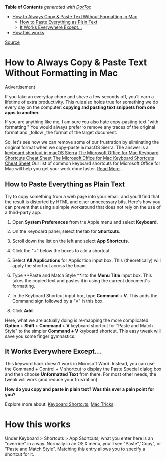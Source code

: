 <!-- START doctoc generated TOC please keep comment here to allow auto update -->
<!-- DON'T EDIT THIS SECTION, INSTEAD RE-RUN doctoc TO UPDATE -->
**Table of Contents**  *generated with [DocToc](https://github.com/thlorenz/doctoc)*

- [How to Always Copy & Paste Text Without Formatting in Mac](#how-to-always-copy--paste-text-without-formatting-in-mac)
  - [How to Paste Everything as Plain Text](#how-to-paste-everything-as-plain-text)
  - [It Works Everywhere Except…](#it-works-everywhere-except)
- [How this works](#how-this-works)

<!-- END doctoc generated TOC please keep comment here to allow auto update -->


[Source](https://www.makeuseof.com/tag/copy-paste-text-without-formatting-mac/ "Permalink to How to Always Copy & Paste Text Without Formatting in Mac")

# How to Always Copy & Paste Text Without Formatting in Mac

Advertisement

If you take an everyday chore and shave a few seconds off, you'll earn a lifetime of extra productivity. This rule also holds true for something we do every day on the computer: **copying and pasting text snippets from one apps to another.**

If you are anything like me, I am sure you also hate copy-pasting text "with formatting." You would always prefer to remove any traces of the original format and _follow _the format of the target document.

So, let's see how we can remove some of our frustration by eliminating the original format when we copy-paste in macOS Sierra. The answer is a [keyboard shortcut in macOS Sierra][1] [The Microsoft Office for Mac Keyboard Shortcuts Cheat Sheet][1] [The Microsoft Office for Mac Keyboard Shortcuts Cheat Sheet][1] Our list of common keyboard shortcuts for Microsoft Office for Mac will help you get your work done faster. [Read More][1] .

## How to Paste Everything as Plain Text

Try to copy something from a web page into your email, and you'll find that the result is distorted by HTML and other unnecessary bits. Here's how you can prevent that using a simple workaround that does not rely on the use of a third-party app.

1. Open **System Preferences** from the Apple menu and select **Keyboard**.
2. On the Keyboard panel, select the tab for **Shortcuts**.
3. Scroll down the list on the left and select **App Shortcuts**.
4. Click the "+" below the boxes to add a shortcut.
5. Select **All Applications** for Application input box. This (theoretically) will apply the shortcut across the board.
6. Type **Paste and Match Style **into the **Menu Title** input box. This takes the copied text and pastes it in using the current document's formatting.

1. In the Keyboard Shortcut input box, type **Command + V**. This adds the Command sign followed by a "V" in this box.
2. Click **Add**.

Here, what we are actually doing is re-mapping the more complicated **Option + Shift + Command + V** keyboard shortcut for "Paste and Match Style" to the simpler **Command + V** keyboard shortcut. This easy tweak will save you some finger gymnastics.

## It Works Everywhere Except…

This keyword hack doesn't work in Microsoft Word. Instead, you can use the Command + Control + V shortcut to display the Paste Special dialog box and then choose **Unformatted Text** from there. For most other needs, the tweak will work (and reduce your frustration).

**How do you copy and paste in plain text? Was this ever a pain point for you?**

Explore more about: [Keyboard Shortcuts][2], [Mac Tricks][3].

[1]: https://www.makeuseof.com/tag/best-keyboard-shortcuts-microsoft-office-mac/
[2]: https://www.makeuseof.com/tags/hotkey/ "Keyboard Shortcuts Tag"
[3]: https://www.makeuseof.com/tags/mac-tricks/ "Mac Tricks Tag"

# How this works

Under Keyboard > Shortcuts > App Shortcuts, what you enter here is an "override" in a way. Normally in an OS X menu, you'll see "Paste","Copy", or "Paste and Match Style". Matching this entry allows you to specify a shortcut for it.
